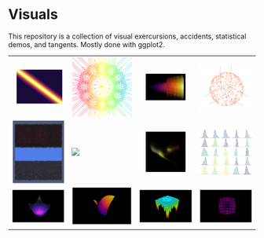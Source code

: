 Visuals
=======

This repository is a collection of visual exercursions, accidents, statistical demos, and tangents.  Mostly done with ggplot2.


|   |   |   |   |
|:-:|:-:|:-:|:-:|
|<a href="random_effects/"><img src="random_effects/gp_se_2.png" style="display:block; margin: 0 auto;" width=100%></a> | <a href="mandala/"><img src="mandala/3_12_pt3.png" style="display:block; margin: 0 auto;" width=100%></a>  | <a href="diffuser/"><img src="diffuser/breakout_inferno.png" style="display:block; margin: 0 auto;" width=75%></a>  |<a href="sphere/"><img src="sphere/sphere.png" style="display:block; margin: 0 auto;" width=100%></a>   |
|<a href="rothko/"><img src="rothko/ggrothko.png" style="display:block; margin: 0 auto;" width=100%></a>   | <a href="heart/"><img src="heart/heart_rat.png" style="display:block; margin: 0 auto;" width=100%></a>  | <a href="stars/"><img src="stars/hs_diagram.png" style="display:block; margin: 0 auto;" width=75%></a>  | <a href="spiral/"><img src="spiral/Example_55.png" style="display:block; margin: 0 auto;" width=150%></a>  |
|<a href="optimization/"><img src="optimization/levi.png" style="display:block; margin: 0 auto;" width=150%></a>   |<a href="optimization/"><img src="optimization/bukin.png" style="display:block; margin: 0 auto;" width=150%></a>   |<a href="optimization/"><img src="optimization/holder.png" style="display:block; margin: 0 auto;" width=150%></a>   |   <a href="optimization/"><img src="optimization/cross2.png" style="display:block; margin: 0 auto;" width=150%></a>
|   |   |   |   